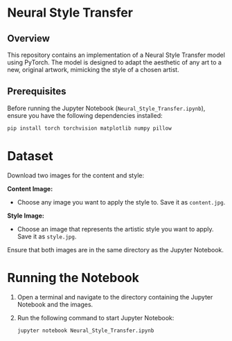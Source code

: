 # Neural Style Transfer

## Overview

This repository contains an implementation of a Neural Style Transfer model using PyTorch. The model is designed to adapt the aesthetic of any art to a new, original artwork, mimicking the style of a chosen artist.

## Prerequisites

Before running the Jupyter Notebook (`Neural_Style_Transfer.ipynb`), ensure you have the following dependencies installed:

```bash
pip install torch torchvision matplotlib numpy pillow
```
# Dataset

Download two images for the content and style:

**Content Image:**
- Choose any image you want to apply the style to. Save it as `content.jpg`.

**Style Image:**
- Choose an image that represents the artistic style you want to apply. Save it as `style.jpg`.

Ensure that both images are in the same directory as the Jupyter Notebook.

# Running the Notebook

1. Open a terminal and navigate to the directory containing the Jupyter Notebook and the images.

2. Run the following command to start Jupyter Notebook:

   ```bash
   jupyter notebook Neural_Style_Transfer.ipynb
